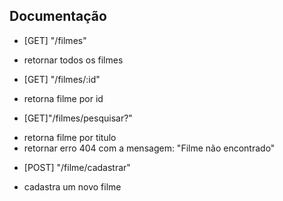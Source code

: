 ## Documentação

- [GET] "/filmes"
* retornar todos os filmes

- [GET] "/filmes/:id"
* retorna  filme por id

- [GET]"/filmes/pesquisar?"
* retorna filme por titulo 
* retornar erro 404 com a mensagem: "Filme não encontrado"

- [POST] "/filme/cadastrar"
* cadastra um novo filme 